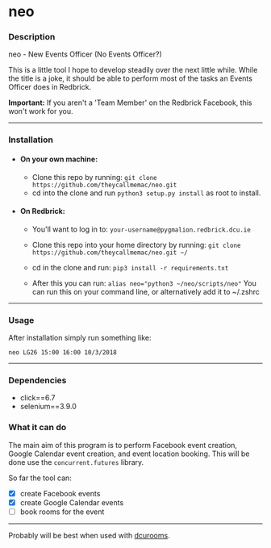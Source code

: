 # neo

### Description
neo - New Events Officer (No Events Officer?)

This is a little tool I hope to develop steadily over the next little while. While the title is a joke, it should be able to perform most of the tasks an Events Officer does in Redbrick.

__Important:__ If you aren't a 'Team Member' on the Redbrick Facebook, this won't work for you.

---

### Installation

- #### On your own machine:
    - Clone this repo by running:
    ```git clone https://github.com/theycallmemac/neo.git```
    - cd into the clone and run ```python3 setup.py install``` as root to install.

- #### On Redbrick:
    - You'll want to log in to:
    ```your-username@pygmalion.redbrick.dcu.ie```

    - Clone this repo into your home directory by running:
    ```git clone https://github.com/theycallmemac/neo.git ~/```
    - cd in the clone and run:
    ```pip3 install -r requirements.txt```
    - After this you can run:
    ```alias neo="python3 ~/neo/scripts/neo"```
      You can run this on your command line, or alternatively add it to ~/.zshrc

---

### Usage
After installation simply run something like:

```neo LG26 15:00 16:00 10/3/2018```

---

### Dependencies
- click==6.7
- selenium==3.9.0

### What it can do
The main aim of this program is to perform Facebook event creation, Google Calendar event creation, and event location booking. This will be done use the ```concurrent.futures``` library.

So far the tool can:

- [x] create Facebook events
- [x] create Google Calendar events
- [ ] book rooms for the event

---

Probably will be best when used with [dcurooms](https://github.com/theycallmemac/dcurooms).
